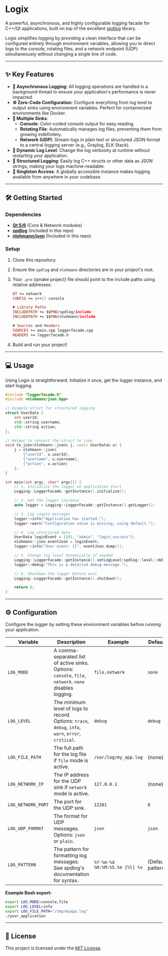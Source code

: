 # Logix 

A powerful, asynchronous, and highly configurable logging facade for C++/Qt applications, built on top of the excellent [spdlog](https://github.com/gabime/spdlog) library.

Logix simplifies logging by providing a clean interface that can be configured entirely through environment variables, allowing you to direct logs to the console, rotating files, and a network endpoint (UDP) simultaneously without changing a single line of code.

---

## ✨ Key Features

* **🚀 Asynchronous Logging**: All logging operations are handled in a background thread to ensure your application's performance is never impacted.
* **⚙️ Zero-Code Configuration**: Configure everything from log level to output sinks using environment variables. Perfect for containerized environments like Docker.
* **🎨 Multiple Sinks**:
    * **Console**: Color-coded console output for easy reading.
    * **Rotating File**: Automatically manages log files, preventing them from growing indefinitely.
    * **Network (UDP)**: Stream logs in plain text or structured JSON format to a central logging server (e.g., Graylog, ELK Stack).
* **🔧 Dynamic Log Level**: Change the log verbosity at runtime without restarting your application.
* **🧱 Structured Logging**: Easily log C++ structs or other data as JSON strings, making your logs machine-readable.
* **🎯 Singleton Access**: A globally accessible instance makes logging available from anywhere in your codebase.

---

## 🛠️ Getting Started

### Dependencies

* [**Qt 5/6**](https://www.qt.io/) (Core & Network modules)
* [**spdlog**](https://github.com/gabime/spdlog) (Included in this repo)
* [**nlohmann/json**](https://github.com/nlohmann/json) (Included in this repo)

### Setup

1.  Clone this repository.
2.  Ensure the `spdlog` and `nlohmann` directories are in your project's root.
3.  Your `.pro` (qmake project) file should point to the include paths using relative addresses:

    ```pro
    QT += network
    CONFIG += c++17 console

    # Library Paths
    INCLUDEPATH += $$PWD/spdlog/include
    INCLUDEPATH += $$PWD/nlohmann/include

    # Sources and Headers
    SOURCES += main.cpp loggerfacade.cpp
    HEADERS += loggerfacade.h
    ```
4.  Build and run your project!

---

## 💻 Usage

Using Logix is straightforward. Initialize it once, get the logger instance, and start logging.

```cpp
#include "loggerfacade.h"
#include <nlohmann/json.hpp>

// Example struct for structured logging
struct UserData {
    int userId;
    std::string username;
    std::string action;
};

// Helper to convert the struct to json
void to_json(nlohmann::json& j, const UserData& u) {
    j = nlohmann::json{
        {"userId", u.userId},
        {"username", u.username},
        {"action", u.action}
    };
}

int main(int argc, char* argv[]) {
    // 1. Initialize the logger on application start
    Logging::LoggerFacade::getInstance().initialize();

    // 2. Get the logger instance
    auto logger = Logging::LoggerFacade::getInstance().getLogger();

    // 3. Log simple messages
    logger->info("Application has started.");
    logger->warn("Configuration value is missing, using default.");

    // 4. Log structured data
    UserData loginEvent = {101, "admin", "login_success"};
    nlohmann::json eventJson = loginEvent;
    logger->info("User event: {}", eventJson.dump());

    // 5. Change log level dynamically if needed
    Logging::LoggerFacade::getInstance().setLogLevel(spdlog::level::debug);
    logger->debug("This is a detailed debug message.");

    // 6. Shutdown the logger before exit
    Logging::LoggerFacade::getInstance().shutdown();

    return 0;
}
```

---

## ⚙️ Configuration

Configure the logger by setting these environment variables before running your application.

| Variable             | Description                                                                                             | Example                                             | Default             |
| -------------------- | ------------------------------------------------------------------------------------------------------- | --------------------------------------------------- | ------------------- |
| `LOG_MODE`           | A comma-separated list of active sinks. Options: `console`, `file`, `network`. `none` disables logging. | `file,network`                                      | `none`              |
| `LOG_LEVEL`          | The minimum level of logs to record. Options: `trace`, `debug`, `info`, `warn`, `error`, `critical`.     | `debug`                                             | `debug`             |
| `LOG_FILE_PATH`      | The full path for the log file if `file` mode is active.                                                | `/var/log/my_app.log`                               | (none)              |
| `LOG_NETWORK_IP`     | The IP address for the UDP sink if `network` mode is active.                                            | `127.0.0.1`                                         | (none)              |
| `LOG_NETWORK_PORT`   | The port for the UDP sink.                                                                              | `12201`                                             | `0`                 |
| `LOG_UDP_FORMAT`     | The format for UDP messages. Options: `json` or `plain`.                                                | `json`                                              | `json`              |
| `LOG_PATTERN`        | The pattern for formatting log messages. See spdlog's documentation for syntax.                         | `%Y-%m-%d %H:%M:%S.%e [%l] %v`                      | (Default pattern)   |

**Example Bash export:**
```bash
export LOG_MODE=console,file
export LOG_LEVEL=info
export LOG_FILE_PATH="/tmp/myapp.log"
./your_application
```

---

## 📄 License

This project is licensed under the [MIT License](LICENSE).
